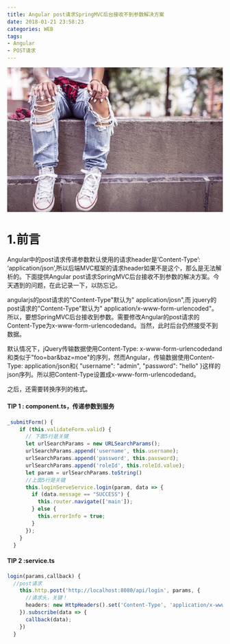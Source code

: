 ```yaml
---
title: Angular post请求SpringMVC后台接收不到参数解决方案
date: 2018-01-21 23:58:23
categories: WEB
tags:
- Angular
- POST请求
---
```


![216H](AngularPost请求参数\216H.jpg)

# 1.前言

Angular中的post请求传递参数默认使用的请求header是’Content-Type’: ‘application/json’,所以后端MVC框架的请求header如果不是这个，那么是无法解析的。下面提供Angular post请求SpringMVC后台接收不到参数的解决方案。今天遇到的问题，在此记录一下，以防忘记。

<!--MORE-->

angularjs的post请求的"Content-Type"默认为" application/josn",而 jquery的post请求的"Content-Type"默认为" application/x-www-form-urlencoded"。所以，要想SpringMVC后台接收到参数。需要修改Angular的post请求的Content-Type为x-www-form-urlencodedand。当然，此时后台仍然接受不到数据。

默认情况下，jQuery传输数据使用Content-Type: x-www-form-urlencodedand和类似于"foo=bar&baz=moe"的序列，然而Angular，传输数据使用Content-Type: application/json和{ "username": "admin", "password": "hello" }这样的json序列。所以把Content-Type设置成x-www-form-urlencodedand。

之后，还需要转换序列的格式。

#### TIP 1 : component.ts，传递参数到服务

```typescript
_submitForm() {
    if (this.validateForm.valid) {
      // 下面5行是关键
      let urlSearchParams = new URLSearchParams();
      urlSearchParams.append('username', this.username);
      urlSearchParams.append('password', this.password);
      urlSearchParams.append('roleId', this.roleId.value);
      let param = urlSearchParams.toString()
      //上面5行是关键
      this.loginServeService.login(param, data => {
        if (data.message == "SUCCESS") {
          this.router.navigate(['main']);
        } else {
          this.errorInfo = true;
        }
      });
    }
  }
```

#### TIP 2 :service.ts

```typescript
login(params,callback) {
  //post请求
    this.http.post('http://localhost:8080/api/login', params, {
      //请求头，关键！
      headers: new HttpHeaders().set('Content-Type', 'application/x-www-form-urlencoded;charset=utf-8'),
    }).subscribe(data => {
      callback(data);
    })
  }
```

